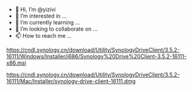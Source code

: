 - 👋 Hi, I’m @yizivi
- 👀 I’m interested in ...
- 🌱 I’m currently learning ...
- 💞️ I’m looking to collaborate on ...
- 📫 How to reach me ...

<!---
yizivi/yizivi is a ✨ special ✨ repository because its `README.md` (this file) appears on your GitHub profile.
You can click the Preview link to take a look at your changes.
--->

https://cndl.synology.cn/download/Utility/SynologyDriveClient/3.5.2-16111/Windows/Installer/i686/Synology%20Drive%20Client-3.5.2-16111-x86.msi     
   
https://cndl.synology.cn/download/Utility/SynologyDriveClient/3.5.2-16111/Mac/Installer/synology-drive-client-16111.dmg    
